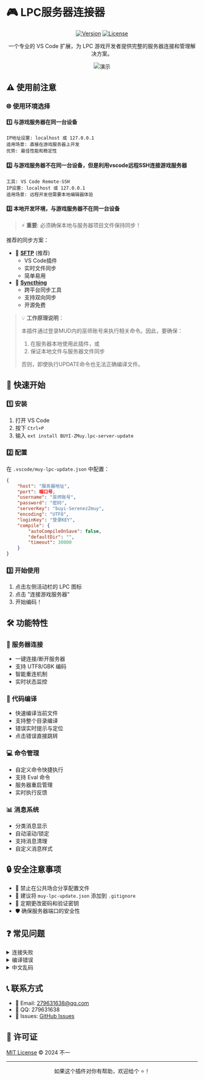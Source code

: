 # 🎮 LPC服务器连接器

<div align="center">

[![Version](https://img.shields.io/badge/version-1.1.1-blue.svg)](https://marketplace.visualstudio.com/items?itemName=BUYI-ZMuy.lpc-server-update)
[![License](https://img.shields.io/badge/license-MIT-green.svg)](LICENSE)

一个专业的 VS Code 扩展，为 LPC 游戏开发者提供完整的服务器连接和管理解决方案。

![演示](https://media3.giphy.com/media/v1.Y2lkPTc5MGI3NjExZHhrc3pzMzlqbGUyaW44cHNyb3Nra3R5czltMng0dDc2Z25xcm5jcyZlcD12MV9pbnRlcm5hbF9naWZfYnlfaWQmY3Q9Zw/fkWveGpBG8jT6mlvjF/giphy.gif)

</div>

## ⚠️ 使用前注意

### 🌐 使用环境选择

#### 1️⃣ 与游戏服务器在同一台设备
```properties
IP地址设置: localhost 或 127.0.0.1
适用场景: 直接在游戏服务器上开发
优势: 最佳性能和稳定性
```

#### 2️⃣ 与游戏服务器不在同一台设备，但是利用vscode远程SSH连接游戏服务器
```properties
工具: VS Code Remote-SSH
IP设置: localhost 或 127.0.0.1
适用场景: 远程开发但需要本地编辑器体验
```

#### 3️⃣ 本地开发环境，与游戏服务器不在同一台设备
> ⚡ **重要**: 必须确保本地与服务器项目文件保持同步！

推荐的同步方案：
- 🔄 **[SFTP](https://marketplace.visualstudio.com/items?itemName=liximomo.sftp)** (推荐)
  - VS Code插件
  - 实时文件同步
  - 简单易用
- 🔁 **[Syncthing](https://syncthing.net/)**
  - 跨平台同步工具
  - 支持双向同步
  - 开源免费

> 💡 **工作原理说明**：
> 
> 本插件通过登录MUD内的巫师账号来执行相关命令。因此，要确保：
> 1. 在服务器本地使用此插件，或
> 2. 保证本地文件与服务器文件同步
> 
> 否则，即使执行UPDATE命令也无法正确编译文件。

## 🚀 快速开始

### 1️⃣ 安装
1. 打开 VS Code
2. 按下 `Ctrl+P`
3. 输入 `ext install BUYI-ZMuy.lpc-server-update`

### 2️⃣ 配置
在 `.vscode/muy-lpc-update.json` 中配置：

```json
{
    "host": "服务器地址",
    "port": 端口号,
    "username": "巫师账号",
    "password": "密码",
    "serverKey": "buyi-SerenezZmuy",
    "encoding": "UTF8",
    "loginKey": "登录KEY",
    "compile": {
        "autoCompileOnSave": false,
        "defaultDir": "",
        "timeout": 30000
    }
}
```

### 3️⃣ 开始使用
1. 点击左侧活动栏的 LPC 图标
2. 点击 "连接游戏服务器"
3. 开始编码！

## 🛠️ 功能特性

### 🔌 服务器连接
- 一键连接/断开服务器
- 支持 UTF8/GBK 编码
- 智能重连机制
- 实时状态监控

### 📝 代码编译
- 快速编译当前文件
- 支持整个目录编译
- 错误实时提示与定位
- 点击错误直接跳转

### 💻 命令管理
- 自定义命令快捷执行
- 支持 Eval 命令
- 服务器重启管理
- 实时执行反馈

### 📊 消息系统
- 分类消息显示
- 自动滚动/锁定
- 支持消息清理
- 自定义消息样式

## 🔒 安全注意事项

- 🚫 禁止在公共场合分享配置文件
- 📝 建议将 `muy-lpc-update.json` 添加到 `.gitignore`
- 🔑 定期更改密码和验证密钥
- 🛡️ 确保服务器端口的安全性

## ❓ 常见问题

<details>
<summary>连接失败</summary>

1. 检查服务器地址和端口
2. 确认网络连接
3. 验证登录信息
</details>

<details>
<summary>编译错误</summary>

1. 检查文件路径
2. 查看错误信息
3. 确认编码设置
</details>

<details>
<summary>中文乱码</summary>

1. 检查编码设置
2. 切换到 GBK 编码
3. 重新连接服务器
</details>

## 📞 联系方式

- 📧 Email: 279631638@qq.com
- 💬 QQ: 279631638
- 🐛 Issues: [GitHub Issues](https://github.com/serenez/lpc-server-update/issues)

## 📄 许可证

[MIT License](LICENSE) © 2024 不一

---

<div align="center">
如果这个插件对你有帮助，欢迎给个 ⭐️！
</div>
